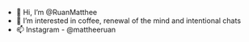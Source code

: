 - 👋 Hi, I’m @RuanMatthee
- 👀 I’m interested in coffee, renewal of the mind and intentional chats
- 📫 Instagram - @mattheeruan

<!---
RuanMatthee/RuanMatthee is a ✨ special ✨ repository because its `README.md` (this file) appears on your GitHub profile.
You can click the Preview link to take a look at your changes.
--->

